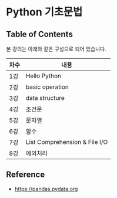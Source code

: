 # Python 기초문법

## Table of Contents
본 강의는 아래와 같은 구성으로 되어 있습니다.

|차수|내용|
|---|---|
|1강 | Hello Python |
|2강 | basic operation|
|3강 | data structure|
|4강 | 조건문 |
|5강 | 문자열 |
|6강 | 함수 |
|7강 | List Comprehension & File I/O |
|8강 | 예외처리 |

## Reference
- https://pandas.pydata.org